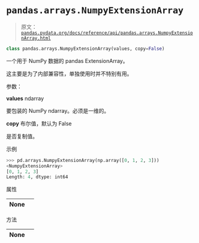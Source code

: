 # `pandas.arrays.NumpyExtensionArray`

> 原文：[`pandas.pydata.org/docs/reference/api/pandas.arrays.NumpyExtensionArray.html`](https://pandas.pydata.org/docs/reference/api/pandas.arrays.NumpyExtensionArray.html)

```py
class pandas.arrays.NumpyExtensionArray(values, copy=False)
```

一个用于 NumPy 数据的 pandas ExtensionArray。

这主要是为了内部兼容性，单独使用时并不特别有用。

参数：

**values** ndarray

要包装的 NumPy ndarray。必须是一维的。

**copy** 布尔值，默认为 False

是否复制值。

示例

```py
>>> pd.arrays.NumpyExtensionArray(np.array([0, 1, 2, 3]))
<NumpyExtensionArray>
[0, 1, 2, 3]
Length: 4, dtype: int64 
```

属性

| **None** |  |
| --- | --- |

方法

| **None** |  |
| --- | --- |
